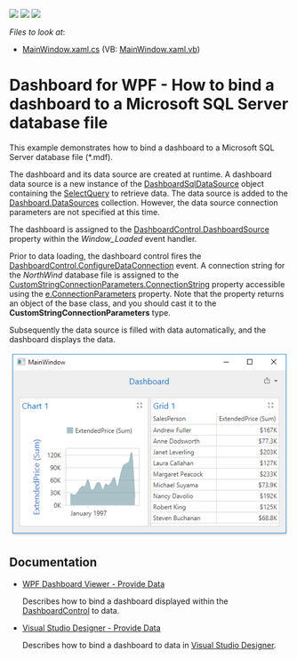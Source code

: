 <!-- default badges list -->
![](https://img.shields.io/endpoint?url=https://codecentral.devexpress.com/api/v1/VersionRange/135712661/22.2.2%2B)
[![](https://img.shields.io/badge/Open_in_DevExpress_Support_Center-FF7200?style=flat-square&logo=DevExpress&logoColor=white)](https://supportcenter.devexpress.com/ticket/details/T830579)
[![](https://img.shields.io/badge/📖_How_to_use_DevExpress_Examples-e9f6fc?style=flat-square)](https://docs.devexpress.com/GeneralInformation/403183)
<!-- default badges end -->
<!-- default file list -->
*Files to look at*:

* [MainWindow.xaml.cs](./CS/WpfDashboard_SqlDataSource/MainWindow.xaml.cs) (VB: [MainWindow.xaml.vb](./VB/WpfDashboard_SqlDataSource/MainWindow.xaml.vb))
<!-- default file list end -->

# Dashboard for WPF - How to bind a dashboard to a Microsoft SQL Server database file

This example demonstrates how to bind a dashboard to a Microsoft SQL Server database file (*.mdf).

The dashboard and its data source are created at runtime. A dashboard data source is a new instance of the [DashboardSqlDataSource](https://docs.devexpress.com/Dashboard/DevExpress.DashboardCommon.DashboardSqlDataSource) object containing the [SelectQuery](https://docs.devexpress.com/CoreLibraries/DevExpress.DataAccess.Sql.SelectQuery) to retrieve data. The data source is added to the [Dashboard.DataSources](https://docs.devexpress.com/Dashboard/DevExpress.DashboardCommon.Dashboard.DataSources) collection. However, the data source connection parameters are not specified at this time. 

The dashboard is assigned to the [DashboardControl.DashboardSource](https://docs.devexpress.com/Dashboard/DevExpress.DashboardWpf.DashboardControl.Dashboard) property within the _Window_Loaded_ event handler. 

Prior to data loading, the dashboard control fires the [DashboardControl.ConfigureDataConnection](https://docs.devexpress.com/Dashboard/DevExpress.DashboardWpf.DashboardControl.ConfigureDataConnection) event. A connection string for the _NorthWind_ database file is assigned to the [CustomStringConnectionParameters.ConnectionString](https://docs.devexpress.com/CoreLibraries/DevExpress.DataAccess.ConnectionParameters.CustomStringConnectionParameters.ConnectionString) property accessible using the [e.ConnectionParameters](https://docs.devexpress.com/CoreLibraries/DevExpress.DataAccess.Sql.ConfigureDataConnectionEventArgs.ConnectionParameters) property. Note that the property returns an object of the base class, and you should cast it to the **CustomStringConnectionParameters** type.

Subsequently the data source is filled with data automatically, and the dashboard displays the data.

![](./images/WpfDashboard_SqlDataSource.png)

## Documentation

- [WPF Dashboard Viewer - Provide Data](https://docs.devexpress.com/Dashboard/119901/wpf-viewer/providing-data)

    Describes how to bind a dashboard displayed within the [DashboardControl](https://docs.devexpress.com/Dashboard/DevExpress.DashboardWpf.DashboardControl) to data.
- [Visual Studio Designer - Provide Data](https://docs.devexpress.com/Dashboard/18295/wpf-viewer/create-dashboards-in-the-visual-studio-designer/provide-data)

    Describes how to bind a dashboard to data in [Visual Studio Designer](https://docs.devexpress.com/Dashboard/17519/wpf-viewer/create-dashboards-in-the-visual-studio-designer).
